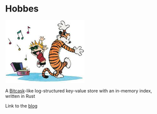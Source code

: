 # Hobbes

![Calvin and Hobbes dancing to music](media/README.jpeg)

A [Bitcask](https://github.com/basho/bitcask/blob/develop/doc/bitcask-intro.pdf)-like
log-structured key-value store with an in-memory index, written in Rust

Link to the [blog](https://sudhir.live/posts/hobbes-log/)
